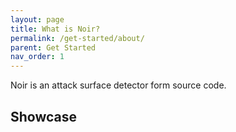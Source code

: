 ```yaml
---
layout: page
title: What is Noir?
permalink: /get-started/about/
parent: Get Started
nav_order: 1
---
```


Noir is an attack surface detector form source code.

## Showcase